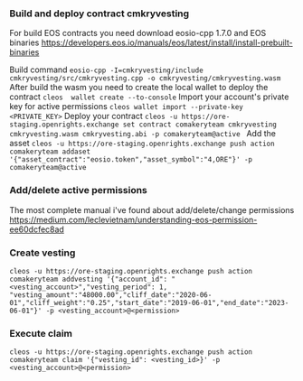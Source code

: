 ### Build and deploy contract cmkryvesting
For build EOS contracts you need download eosio-cpp 1.7.0 and EOS binaries https://developers.eos.io/manuals/eos/latest/install/install-prebuilt-binaries

Build command
```eosio-cpp -I=cmkryvesting/include cmkryvesting/src/cmkryvesting.cpp -o cmkryvesting/cmkryvesting.wasm```
After build the wasm you need to create the local wallet to deploy the contract
```cleos  wallet create --to-console```
Import your account's private key for active permissions
```cleos wallet import --private-key <PRIVATE_KEY>```
Deploy your contract
```cleos -u https://ore-staging.openrights.exchange set contract comakeryteam cmkryvesting cmkryvesting.wasm cmkryvesting.abi -p comakeryteam@active ```
Add the asset
```cleos -u https://ore-staging.openrights.exchange push action comakeryteam addaset '{"asset_contract":"eosio.token","asset_symbol":"4,ORE"}' -p comakeryteam@active```

### Add/delete active permissions
The most complete manual i've found about add/delete/change permissions https://medium.com/leclevietnam/understanding-eos-permission-ee60dcfec8ad

### Create vesting
```cleos -u https://ore-staging.openrights.exchange push action comakeryteam addvesting '{"account_id": "<vesting_account>","vesting_period": 1, "vesting_amount":"48000.00","cliff_date":"2020-06-01","cliff_weight":"0.25","start_date":"2019-06-01","end_date":"2023-06-01"}' -p <vesting_account>@<permission>```

### Execute claim
```cleos -u https://ore-staging.openrights.exchange push action comakeryteam claim '{"vesting_id": <vesting_id>}' -p <vesting_account>@<permission>```
